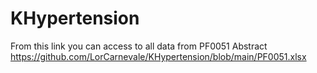 # KHypertension
From this link you can access to all data from PF0051 Abstract
https://github.com/LorCarnevale/KHypertension/blob/main/PF0051.xlsx
